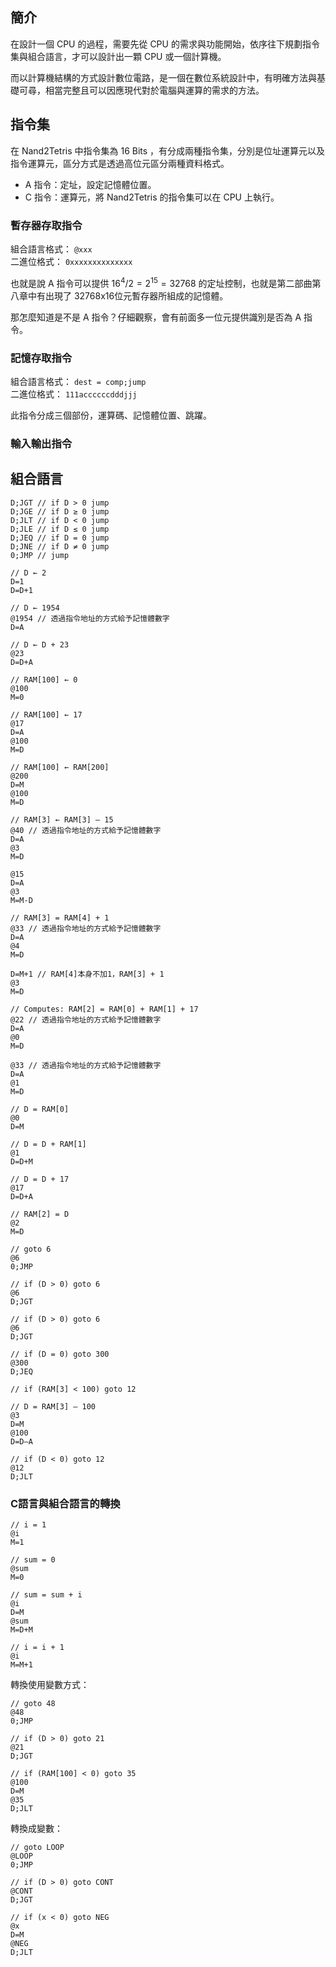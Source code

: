 ## 簡介
在設計一個 CPU 的過程，需要先從 CPU 的需求與功能開始，依序往下規劃指令集與組合語言，才可以設計出一顆 CPU 或一個計算機。

而以計算機結構的方式設計數位電路，是一個在數位系統設計中，有明確方法與基礎可尋，相當完整且可以因應現代對於電腦與運算的需求的方法。

## 指令集
在 Nand2Tetris 中指令集為 16 Bits ，有分成兩種指令集，分別是位址運算元以及指令運算元，區分方式是透過高位元區分兩種資料格式。

- A 指令：定址，設定記憶體位置。
- C 指令：運算元，將 Nand2Tetris 的指令集可以在 CPU 上執行。

### 暫存器存取指令
組合語言格式： `@xxx` \
二進位格式： `0xxxxxxxxxxxxxx`

也就是說 A 指令可以提供 $`16^4 / 2 = 2^{15} = 32768`$ 的定址控制，也就是第二部曲第八章中有出現了 32768x16位元暫存器所組成的記憶體。

那怎麼知道是不是 A 指令？仔細觀察，會有前面多一位元提供識別是否為 A 指令。

### 記憶存取指令
組合語言格式： `dest = comp;jump` \
二進位格式： `111accccccdddjjj`

此指令分成三個部份，運算碼、記憶體位置、跳躍。

### 輸入輸出指令

## 組合語言

```
D;JGT // if D > 0 jump
D;JGE // if D ≥ 0 jump
D;JLT // if D < 0 jump
D;JLE // if D ≤ 0 jump
D;JEQ // if D = 0 jump
D;JNE // if D ≠ 0 jump
0;JMP // jump
```

```
// D ← 2
D=1
D=D+1
```

```
// D ← 1954
@1954 // 透過指令地址的方式給予記憶體數字
D=A
```

```
// D ← D + 23
@23
D=D+A
```

```
// RAM[100] ← 0
@100
M=0
```

```
// RAM[100] ← 17
@17
D=A
@100
M=D
```

```
// RAM[100] ← RAM[200]
@200
D=M
@100
M=D
```

```
// RAM[3] ← RAM[3] – 15
@40 // 透過指令地址的方式給予記憶體數字
D=A
@3
M=D

@15
D=A
@3
M=M-D
```

```
// RAM[3] = RAM[4] + 1
@33 // 透過指令地址的方式給予記憶體數字
D=A
@4
M=D

D=M+1 // RAM[4]本身不加1，RAM[3] + 1
@3
M=D
```

```
// Computes: RAM[2] = RAM[0] + RAM[1] + 17
@22 // 透過指令地址的方式給予記憶體數字
D=A
@0
M=D

@33 // 透過指令地址的方式給予記憶體數字
D=A
@1
M=D

// D = RAM[0]
@0
D=M
```

```
// D = D + RAM[1]
@1
D=D+M

// D = D + 17
@17
D=D+A

// RAM[2] = D
@2
M=D
```

```
// goto 6
@6
0;JMP
```

```
// if (D > 0) goto 6
@6
D;JGT
```

```
// if (D > 0) goto 6
@6
D;JGT
```

```
// if (D = 0) goto 300
@300
D;JEQ
```

```
// if (RAM[3] < 100) goto 12

// D = RAM[3] – 100
@3
D=M
@100
D=D–A

// if (D < 0) goto 12
@12
D;JLT
```

### C語言與組合語言的轉換
```
// i = 1
@i
M=1

// sum = 0
@sum
M=0

// sum = sum + i
@i
D=M
@sum
M=D+M

// i = i + 1
@i
M=M+1
```

轉換使用變數方式：

```
// goto 48
@48
0;JMP

// if (D > 0) goto 21
@21
D;JGT

// if (RAM[100] < 0) goto 35
@100
D=M
@35
D;JLT
```

轉換成變數：

```
// goto LOOP
@LOOP
0;JMP

// if (D > 0) goto CONT
@CONT
D;JGT

// if (x < 0) goto NEG
@x
D=M
@NEG
D;JLT
```
